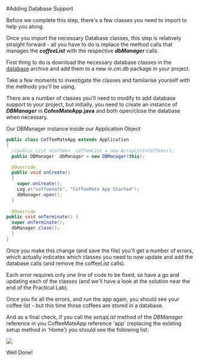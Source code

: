 #Adding Database Support

Before we complete this step, there's a few classes you need to import to help you along.

Once you import the necessary Database classes, this step is relatively straight forward - all you have to do is replace the method calls that manages the <b><i>coffeeList</i></b> with the respective <b><i>dbManager</i></b> calls.

First thing to do is download the necessary database classes in the [database](../archives/database.zip) archive and add them to a new <i>ie.cm.db</i> package in your project.

Take a few moments to investigate the classes and familarise yourself with the methods you'll be using.

There are a number of classes you'll need to modify to add database support to your project, but initially, you need to create an instance of <b><i>DBManager</i></b> in <b>CofeeMateApp.java</b> and both open/close the database when necessary.

Our DBManager instance inside our Application Object

~~~java
public class CoffeeMateApp extends Application
{
  //public List <Coffee>  coffeeList = new ArrayList<Coffee>();
  public DBManager  dbManager = new DBManager(this);

  @Override
  public void onCreate()
  {
    super.onCreate();
    Log.v("coffeemate", "CoffeeMate App Started");
    dbManager.open();
  }
  
  @Override
public void onTerminate() {
  super.onTerminate();
  dbManager.close();
  }
}
~~~

Once you make this change (and save the file) you'll get a number of errors, which actually indicates which classes you need to now update and add the database calls (and remove the coffeeList calls).

Each error requires only one line of code to be fixed, so have a go and updating each of the classes (and we'll have a look at the solution near the end of the Practical Lab).

Once you fix all the errors, and run the app again, you should see your coffee list - but this time those coffees are stored in a database.

And as a final check, if you call the <i>setupList</i> method of the <i>DBManager</i> reference in you CoffeeMateApp reference 'app' (replacing the existing setup method in 'Home') you should see the following list:

![](../img/coffeemate.8.png)

Well Done!
